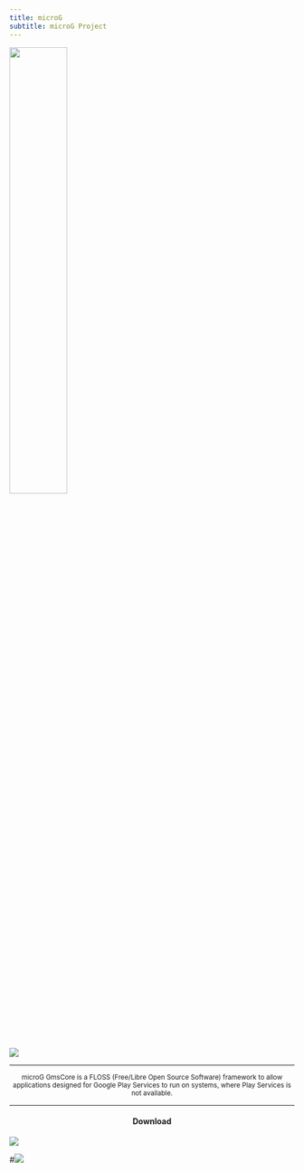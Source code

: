 ```yaml
---
title: microG
subtitle: microG Project
---
```


<img src="https://is.gd/PZinky" style="width: 45%">

![](https://is.gd/ghwVrE)

<hr/>

<p align="center">
<sub>
microG GmsCore is a FLOSS (Free/Libre Open Source Software) framework to allow applications designed for Google Play Services to run on systems, where Play Services is not available.
</sub>
</p>

<hr/>

<h4><p align="center"> Download </p></h4>

[![](https://is.gd/nl2yMm)](https://is.gd/KAR5Gu)

#[![](https://is.gd/LGEerw)](https://is.gd/iIBAm2)
